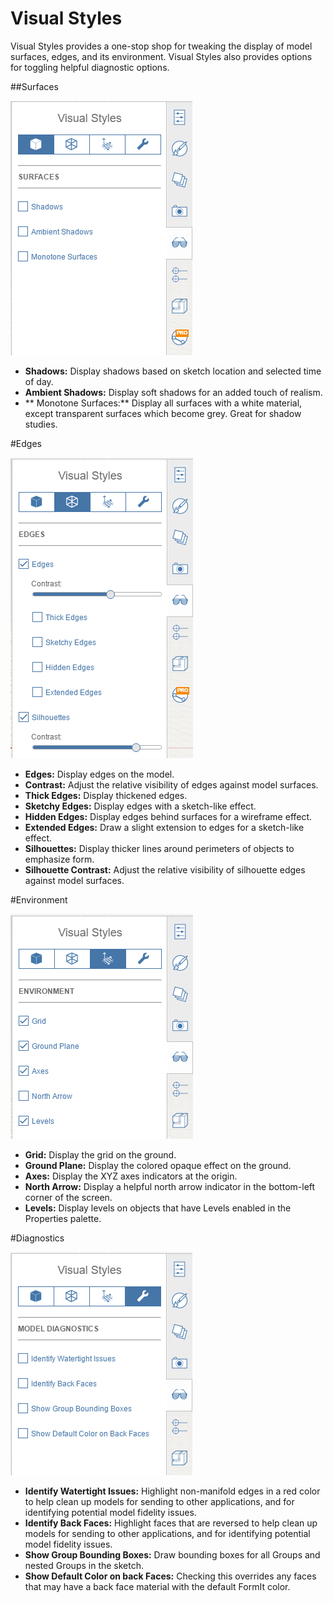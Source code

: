 # Visual Styles

Visual Styles provides a one-stop shop for tweaking the display of model surfaces, edges, and its environment. Visual Styles also provides options for toggling helpful diagnostic options.

##Surfaces

![](Images/vis_styles_surfaces.png)

- **Shadows:** Display shadows based on sketch location and selected time of day.
- **Ambient Shadows:** Display soft shadows for an added touch of realism.
- ** Monotone Surfaces:** Display all surfaces with a white material, except transparent surfaces which become grey. Great for shadow studies.

#Edges

![](Images/vis_styles_edges.png)

- **Edges:** Display edges on the model.
- **Contrast:** Adjust the relative visibility of edges against model surfaces.
- **Thick Edges:** Display thickened edges.
- **Sketchy Edges:** Display edges with a sketch-like effect.
- **Hidden Edges:** Display edges behind surfaces for a wireframe effect.
- **Extended Edges:** Draw a slight extension to edges for a sketch-like effect.
- **Silhouettes:** Display thicker lines around perimeters of objects to emphasize form.
- **Silhouette Contrast:** Adjust the relative visibility of silhouette edges against model surfaces.

#Environment

![](Images/vis_styles_environment.png)

- **Grid:** Display the grid on the ground.
- **Ground Plane:** Display the colored opaque effect on the ground.
- **Axes:** Display the XYZ axes indicators at the origin.
- **North Arrow:** Display a helpful north arrow indicator in the bottom-left corner of the screen.
- **Levels:** Display levels on objects that have Levels enabled in the Properties palette.

#Diagnostics

![](Images/vis_styles_diagnostics.png)

- **Identify Watertight Issues:** Highlight non-manifold edges in a red color to help clean up models for sending to other applications, and for identifying potential model fidelity issues.
- **Identify Back Faces:** Highlight faces that are reversed to help clean up models for sending to other applications, and for identifying potential model fidelity issues.
- **Show Group Bounding Boxes:** Draw bounding boxes for all Groups and nested Groups in the sketch.
- **Show Default Color on back Faces:** Checking this overrides any faces that may have a back face material with the default FormIt color.

